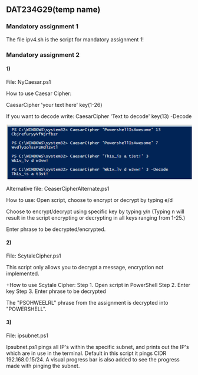 ## DAT234G29(temp name)

### Mandatory assignment 1

The file ipv4.sh is the script for mandatory assignment 1!


### Mandatory assignment 2
#### 1)
File: NyCaesar.ps1

How to use Caesar Cipher: 

CaesarCipher 'your text here' key(1-26)

If you want to decode write: CaesarCipher 'Text to decode' key(13) -Decode

![alt text](https://github.com/ludakr1ss/DAT234G29/blob/master/CSmdecode.png)

Alternative file: CeaserCipherAlternate.ps1

How to use:
Open script, choose to encrypt or decrypt by typing e/d

Choose to encrypt/decrypt using specific key by typing y/n (Typing n will result in the script encrypting or decrypting in all keys ranging from 1-25.)

Enter phrase to be decrypted/encrypted.

#### 2)
File: ScytaleCipher.ps1

This script only allows you to decrypt a message, encryption not implemented.

+How to use Scytale Cipher:
Step 1. Open script in PowerShell
Step 2. Enter key
Step 3. Enter phrase to be decrypted

The "PSOHWEELRL" phrase from the assignment is decrypted into "POWERSHELL".

#### 3) 
File: ipsubnet.ps1

Ipsubnet.ps1 pings all IP's within the specific subnet, and prints out the IP's which are in use in the terminal. Default in this script it pings CIDR 192.168.0.15/24. A visual progress bar is also added to see the progress made with pinging the subnet.
